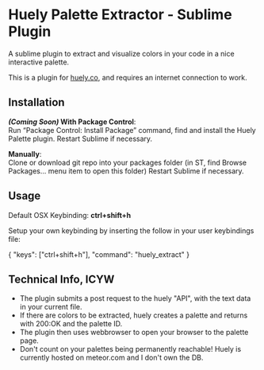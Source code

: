 Huely Palette Extractor - Sublime Plugin
========================================

A sublime plugin to extract and visualize colors in your code in a nice interactive palette.

This is a plugin for [huely.co](http://huely.co), and requires an internet connection to work.

## Installation

___(Coming Soon)_ With Package Control__:<br>
Run “Package Control: Install Package” command, find and install the Huely Palette plugin.
Restart Sublime if necessary.

__Manually__:<br>
Clone or download git repo into your packages folder (in ST, find Browse Packages... menu item to open this folder)
Restart Sublime if necessary.

## Usage

Default OSX Keybinding: __ctrl+shift+h__

Setup your own keybinding by inserting the follow in your user keybindings file:

{ "keys": ["ctrl+shift+h"], "command": "huely_extract" }

## Technical Info, ICYW

- The plugin submits a post request to the huely "API", with the text data in your current file.
- If there are colors to be extracted, huely creates a palette and returns with 200:OK and the palette ID.
- The plugin then uses webbrowser to open your browser to the palette page.
- Don't count on your palettes being permanently reachable! Huely is currently hosted on meteor.com and I don't own the DB.



